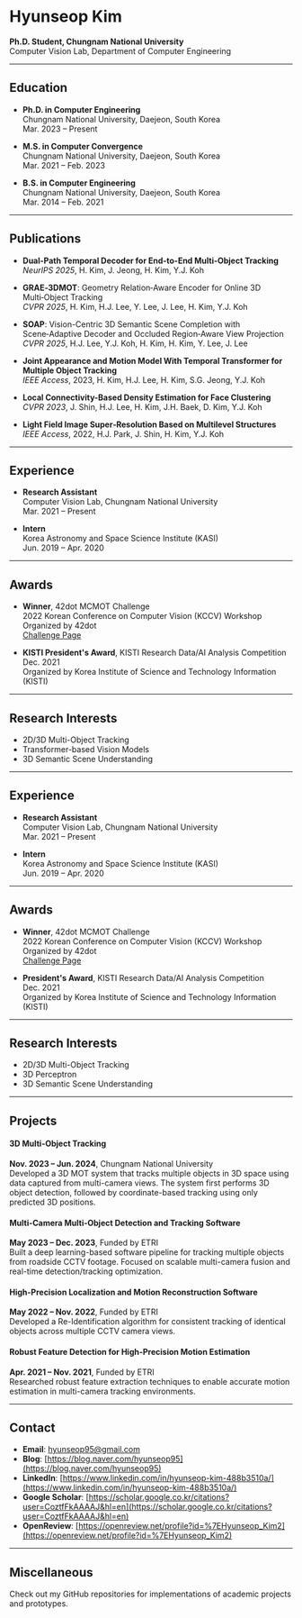# Hyunseop Kim

**Ph.D. Student, Chungnam National University**  
Computer Vision Lab, Department of Computer Engineering

---

## Education

- **Ph.D. in Computer Engineering**  
  Chungnam National University, Daejeon, South Korea  
  Mar. 2023 – Present

- **M.S. in Computer Convergence**  
  Chungnam National University, Daejeon, South Korea  
  Mar. 2021 – Feb. 2023

- **B.S. in Computer Engineering**  
  Chungnam National University, Daejeon, South Korea  
  Mar. 2014 – Feb. 2021

---

## Publications

- **Dual-Path Temporal Decoder for End-to-End Multi-Object Tracking**  
  _NeurIPS 2025_, H. Kim, J. Jeong, H. Kim, Y.J. Koh

- **GRAE‑3DMOT**: Geometry Relation‑Aware Encoder for Online 3D Multi‑Object Tracking  
  _CVPR 2025_, H. Kim, H.J. Lee, Y. Lee, J. Lee, H. Kim, Y.J. Koh

- **SOAP**: Vision-Centric 3D Semantic Scene Completion with Scene‑Adaptive Decoder and Occluded Region‑Aware View Projection  
  _CVPR 2025_, H.J. Lee, Y.J. Koh, H. Kim, H. Kim, Y. Lee, J. Lee

- **Joint Appearance and Motion Model With Temporal Transformer for Multiple Object Tracking**  
  _IEEE Access_, 2023, H. Kim, H.J. Lee, H. Kim, S.G. Jeong, Y.J. Koh

- **Local Connectivity-Based Density Estimation for Face Clustering**  
  _CVPR 2023_, J. Shin, H.J. Lee, H. Kim, J.H. Baek, D. Kim, Y.J. Koh

- **Light Field Image Super‑Resolution Based on Multilevel Structures**  
  _IEEE Access_, 2022, H.J. Park, J. Shin, H. Kim, Y.J. Koh

---

## Experience

- **Research Assistant**  
  Computer Vision Lab, Chungnam National University  
  Mar. 2021 – Present

- **Intern**  
  Korea Astronomy and Space Science Institute (KASI)  
  Jun. 2019 – Apr. 2020

---

## Awards

- **Winner**, 42dot MCMOT Challenge  
  2022 Korean Conference on Computer Vision (KCCV) Workshop  
  Organized by 42dot  
  [Challenge Page](https://42dot.ai/akit/dataset/challenge/mcmot)

- **KISTI President's Award**, KISTI Research Data/AI Analysis Competition  
  Dec. 2021  
  Organized by Korea Institute of Science and Technology Information (KISTI)
---

## Research Interests

- 2D/3D Multi-Object Tracking  
- Transformer-based Vision Models  
- 3D Semantic Scene Understanding
  
---

## Experience

- **Research Assistant**  
  Computer Vision Lab, Chungnam National University  
  Mar. 2021 – Present

- **Intern**  
  Korea Astronomy and Space Science Institute (KASI)  
  Jun. 2019 – Apr. 2020

---

## Awards

- **Winner**, 42dot MCMOT Challenge  
  2022 Korean Conference on Computer Vision (KCCV) Workshop  
  Organized by 42dot  
  [Challenge Page](https://42dot.ai/akit/dataset/challenge/mcmot)

- **President's Award**, KISTI Research Data/AI Analysis Competition  
  Dec. 2021  
  Organized by Korea Institute of Science and Technology Information (KISTI)
---

## Research Interests

- 2D/3D Multi-Object Tracking  
- 3D Perceptron  
- 3D Semantic Scene Understanding
  
---

## Projects

#### 3D Multi-Object Tracking  
**Nov. 2023 – Jun. 2024**, Chungnam National University  
Developed a 3D MOT system that tracks multiple objects in 3D space using data captured from multi-camera views. The system first performs 3D object detection, followed by coordinate-based tracking using only predicted 3D positions.  

#### Multi-Camera Multi-Object Detection and Tracking Software  
**May 2023 – Dec. 2023**, Funded by ETRI  
Built a deep learning-based software pipeline for tracking multiple objects from roadside CCTV footage. Focused on scalable multi-camera fusion and real-time detection/tracking optimization.  

#### High-Precision Localization and Motion Reconstruction Software  
**May 2022 – Nov. 2022**, Funded by ETRI  
Developed a Re-Identification algorithm for consistent tracking of identical objects across multiple CCTV camera views.  

#### Robust Feature Detection for High-Precision Motion Estimation  
**Apr. 2021 – Nov. 2021**, Funded by ETRI  
Researched robust feature extraction techniques to enable accurate motion estimation in multi-camera tracking environments.  

---

## Contact

- **Email**: hyunseop95@gmail.com  
- **Blog**: [https://blog.naver.com/hyunseop95](https://blog.naver.com/hyunseop95)  
- **LinkedIn**: [https://www.linkedin.com/in/hyunseop-kim-488b3510a/](https://www.linkedin.com/in/hyunseop-kim-488b3510a/)  
- **Google Scholar**: [https://scholar.google.co.kr/citations?user=CoztfFkAAAAJ&hl=en](https://scholar.google.co.kr/citations?user=CoztfFkAAAAJ&hl=en)
- **OpenReview**: [https://openreview.net/profile?id=%7EHyunseop_Kim2](https://openreview.net/profile?id=%7EHyunseop_Kim2)

---

## Miscellaneous

Check out my GitHub repositories for implementations of academic projects and prototypes.
